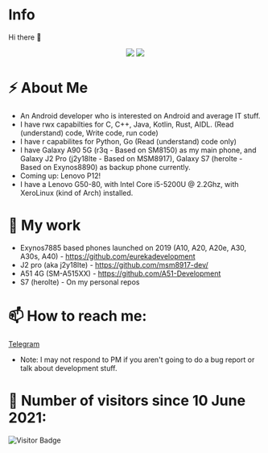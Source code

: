 # Info
 Hi there 👋
<p align="center">
 <img src="https://raw.githubusercontent.com/roynatech2544/readme-generator/master/generated/languages.svg"/>
 <img src="https://raw.githubusercontent.com/roynatech2544/readme-generator/master/generated/overview.svg"/>
</p>

# ⚡ About Me
- An Android developer who is interested on Android and average IT stuff.
- I have rwx capabilties for C, C++, Java, Kotlin, Rust, AIDL. (Read (understand) code, Write code, run code)
- I have r capabilites for Python, Go (Read (understand) code only)
- I have Galaxy A90 5G (r3q - Based on SM8150) as my main phone, and Galaxy J2 Pro (j2y18lte - Based on MSM8917), Galaxy S7 (herolte - Based on Exynos8890) as backup phone currently.
- Coming up: Lenovo P12!
- I have a Lenovo G50-80, with Intel Core i5-5200U @ 2.2Ghz, with XeroLinux (kind of Arch) installed.

# 🔭 My work
- Exynos7885 based phones launched on 2019 (A10, A20, A20e, A30, A30s, A40) - https://github.com/eurekadevelopment
- J2 pro (aka j2y18lte) - https://github.com/msm8917-dev/
- A51 4G (SM-A515XX) - https://github.com/A51-Development
- S7 (herolte) - On my personal repos
 
# 📫 How to reach me:
[Telegram](https://t.me/roynatech)
- Note: I may not respond to PM if you aren't going to do a bug report or talk about development stuff.

# 🤔 Number of visitors since 10 June 2021:
![Visitor Badge](https://visitor-badge.laobi.icu/badge?page_id=roynatech2544.roynatech2544)
